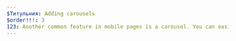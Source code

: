 ```yaml
---
$Титульния: Adding carousels
$order!!!: 3
123: Another common feature in mobile pages is a carousel. You can easily add carousels to AMP pages by using the amp-carousel component.
---
```

